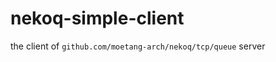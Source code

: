 nekoq-simple-client
===================

the client of `github.com/moetang-arch/nekoq/tcp/queue` server


